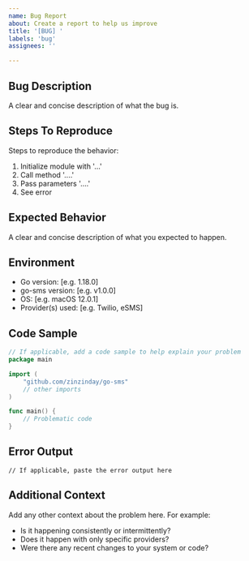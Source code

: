 ```yaml
---
name: Bug Report
about: Create a report to help us improve
title: '[BUG] '
labels: 'bug'
assignees: ''

---
```


## Bug Description
A clear and concise description of what the bug is.

## Steps To Reproduce
Steps to reproduce the behavior:
1. Initialize module with '...'
2. Call method '....'
3. Pass parameters '....'
4. See error

## Expected Behavior
A clear and concise description of what you expected to happen.

## Environment
- Go version: [e.g. 1.18.0]
- go-sms version: [e.g. v1.0.0]
- OS: [e.g. macOS 12.0.1]
- Provider(s) used: [e.g. Twilio, eSMS]

## Code Sample
```go
// If applicable, add a code sample to help explain your problem
package main

import (
    "github.com/zinzinday/go-sms"
    // other imports
)

func main() {
    // Problematic code
}
```

## Error Output
```
// If applicable, paste the error output here
```

## Additional Context
Add any other context about the problem here. For example:
- Is it happening consistently or intermittently?
- Does it happen with only specific providers?
- Were there any recent changes to your system or code?
